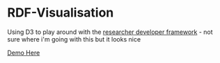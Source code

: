 # RDF-Visualisation

Using D3 to play around with the [researcher developer framework](https://www.vitae.ac.uk/researchers-professional-development/about-the-vitae-researcher-development-framework) - not sure where i'm going with this but it looks nice

[Demo Here](https://hairmot.github.io/RDF-Visualisation/)
